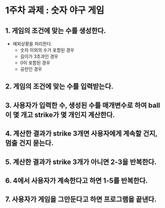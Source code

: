 # 1주차 과제 : 숫자 야구 게임
## 1. 게임의 조건에 맞는 수를 생성한다.
- 예외상황을 처리한다.
    - 숫자 이외의 수가 포함된 경우
    - 길이가 3초과인 경우
    - 0이 포함된 경우
    - 공란인 경우


## 2. 게임의 조건에 맞는 수를 입력받는다.



## 3. 사용자가 입력한 수, 생성된 수를 매개변수로 하여 ball이 몇 개고 strike가 몇 개인지 계산한다.

## 4. 계산한 결과가 strike 3개면 사용자에게 계속할 건지, 멈출 건지 묻는다.

## 5. 계산한 결과가 strike 3개가 아니면 2-3을 반복한다.


## 6. 4에서 사용자가 계속한다고 하면 1-5를 반복한다.


## 7. 사용자가 게임을 그만둔다고 하면 프로그램을 끝낸다.


